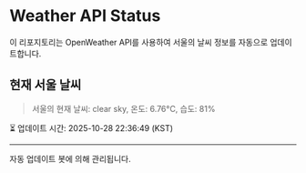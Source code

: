 
# Weather API Status

이 리포지토리는 OpenWeather API를 사용하여 서울의 날씨 정보를 자동으로 업데이트합니다.

## 현재 서울 날씨
> 서울의 현재 날씨: clear sky, 온도: 6.76°C, 습도: 81%

⏳ 업데이트 시간: 2025-10-28 22:36:49 (KST)

---
자동 업데이트 봇에 의해 관리됩니다.
